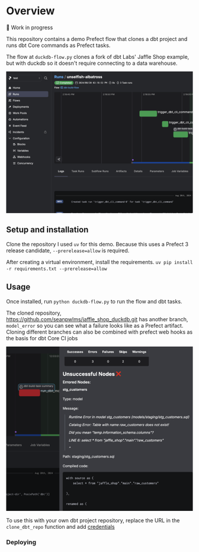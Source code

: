 # Overview

🚨 Work in progress

This repository contains a demo Prefect flow that clones a dbt project and runs dbt Core commands as Prefect tasks. 

The flow at `duckdb-flow.py` clones a fork of dbt Labs' Jaffle Shop example, but with duckdb so it doesn't require connecting to a data warehouse.  

![Flow Run](images/flow.png)

## Setup and installation

Clone the repository
I used `uv` for this demo. Because this uses a Prefect 3 release candidate, `--prerelease=allow` is required. 

After creating a virtual environment, install the requirements.
`uv pip install -r requirements.txt --prerelease=allow`

## Usage

Once installed, run `python duckdb-flow.py` to run the flow and dbt tasks. 

The cloned repository, https://github.com/seanpwlms/jaffle_shop_duckdb.git has another branch, `model_error` so you can see what a failure looks like as a Prefect artifact. Cloning different branches can also be combined with prefect web hooks as the basis for dbt Core CI jobs

![Example Artifact](images/artifact.png)

To use this with your own dbt project repository, replace the URL in the `clone_dbt_repo` function and add [credentials](https://docs-3.prefect.io/integrations/prefect-github/index)

### Deploying 
